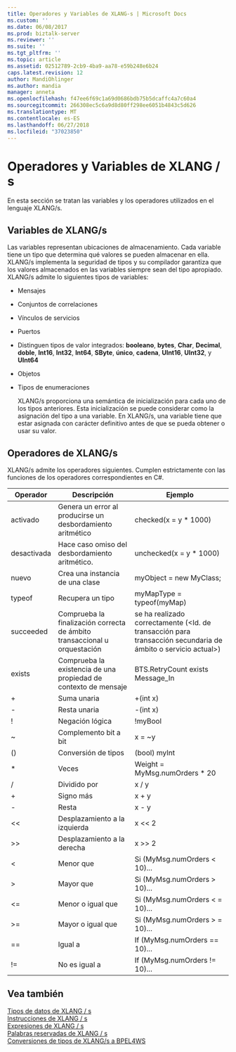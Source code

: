 ```yaml
---
title: Operadores y Variables de XLANG-s | Microsoft Docs
ms.custom: ''
ms.date: 06/08/2017
ms.prod: biztalk-server
ms.reviewer: ''
ms.suite: ''
ms.tgt_pltfrm: ''
ms.topic: article
ms.assetid: 02512789-2cb9-4ba9-aa78-e59b248e6b24
caps.latest.revision: 12
author: MandiOhlinger
ms.author: mandia
manager: anneta
ms.openlocfilehash: f47ee6f69c1a69d0686bdb75b5dcaffc4a7c60a4
ms.sourcegitcommit: 266308ec5c6a9d8d80ff298ee6051b4843c5d626
ms.translationtype: MT
ms.contentlocale: es-ES
ms.lasthandoff: 06/27/2018
ms.locfileid: "37023850"
---
```

# <a name="xlang-s-variables-and-operators"></a>Operadores y Variables de XLANG / s
En esta sección se tratan las variables y los operadores utilizados en el lenguaje XLANG/s.  
  
## <a name="xlangs-variables"></a>Variables de XLANG/s  
 Las variables representan ubicaciones de almacenamiento. Cada variable tiene un tipo que determina qué valores se pueden almacenar en ella. XLANG/s implementa la seguridad de tipos y su compilador garantiza que los valores almacenados en las variables siempre sean del tipo apropiado. XLANG/s admite lo siguientes tipos de variables:  
  
- Mensajes  
  
- Conjuntos de correlaciones  
  
- Vínculos de servicios  
  
- Puertos  
  
- Distinguen tipos de valor integrados: **booleano**, **bytes**, **Char**, **Decimal**, **doble**,  **Int16**, **Int32**, **Int64**, **SByte**, **único**, **cadena**, **UInt16**, **UInt32**, y **UInt64**  
  
- Objetos  
  
- Tipos de enumeraciones  
  
  XLANG/s proporciona una semántica de inicialización para cada uno de los tipos anteriores. Esta inicialización se puede considerar como la asignación del tipo a una variable. En XLANG/s, una variable tiene que estar asignada con carácter definitivo antes de que se pueda obtener o usar su valor.  
  
## <a name="xlangs-operators"></a>Operadores de XLANG/s  
 XLANG/s admite los operadores siguientes. Cumplen estrictamente con las funciones de los operadores correspondientes en C#.  
  
|Operador|Descripción|Ejemplo|  
|--------------|-----------------|-------------|  
|activado|Genera un error al producirse un desbordamiento aritmético|checked(x = y * 1000)|  
|desactivada|Hace caso omiso del desbordamiento aritmético.|unchecked(x = y * 1000)|  
|nuevo|Crea una instancia de una clase|myObject = new MyClass;|  
|typeof|Recupera un tipo|myMapType = typeof(myMap)|  
|succeeded|Comprueba la finalización correcta de ámbito transaccional u orquestación|se ha realizado correctamente (\<Id. de transacción para transacción secundaria de ámbito o servicio actual\>)|  
|exists|Comprueba la existencia de una propiedad de contexto de mensaje|BTS.RetryCount exists Message_In|  
|+|Suma unaria|+(int x)|  
|-|Resta unaria|-(int x)|  
|!|Negación lógica|!myBool|  
|~|Complemento bit a bit|x = ~y|  
|()|Conversión de tipos|(bool) myInt|  
|*|Veces|Weight = MyMsg.numOrders * 20|  
|/|Dividido por|x / y|  
|+|Signo más|x + y|  
|-|Resta|x - y|  
|<<|Desplazamiento a la izquierda|x << 2|  
|>>|Desplazamiento a la derecha|x >> 2|  
|<|Menor que|Si (MyMsg.numOrders < 10)...|  
|>|Mayor que|Si (MyMsg.numOrders > 10)...|  
|<=|Menor o igual que|Si (MyMsg.numOrders < = 10)...|  
|>=|Mayor o igual que|Si (MyMsg.numOrders > = 10)...|  
|==|Igual a|If (MyMsg.numOrders == 10)...|  
|!=|No es igual a|If (MyMsg.numOrders != 10)...|  
  
## <a name="see-also"></a>Vea también  
 [Tipos de datos de XLANG / s](../core/xlang-s-data-types.md)   
 [Instrucciones de XLANG / s](../core/xlang-s-statements.md)   
 [Expresiones de XLANG / s](../core/xlang-s-expressions.md)   
 [Palabras reservadas de XLANG / s](../core/xlang-s-reserved-words.md)   
 [Conversiones de tipos de XLANG/s a BPEL4WS](../core/xlang-s-to-bpel4ws-type-conversions.md)